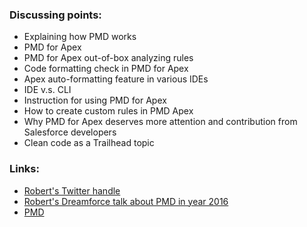 ### Discussing points:

- Explaining how PMD works
- PMD for Apex
- PMD for Apex out-of-box analyzing rules
- Code formatting check in PMD for Apex
- Apex auto-formatting feature in various IDEs
- IDE v.s. CLI
- Instruction for using PMD for Apex
- How to create custom rules in PMD Apex
- Why PMD for Apex deserves more attention and contribution from Salesforce developers
- Clean code as a Trailhead topic

### Links:

- [Robert's Twitter handle](https://twitter.com/rsoesemann)
- [Robert's Dreamforce talk about PMD in year 2016](https://www.salesforce.com/video/297123/)
- [PMD](https://pmd.github.io/)